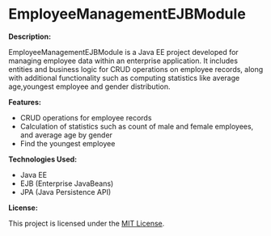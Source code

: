 # EmployeeManagementEJBModule

**Description:**

EmployeeManagementEJBModule is a Java EE project developed for managing employee data within an enterprise application. It includes entities and business logic for CRUD operations on employee records, along with additional functionality such as computing statistics like average age,youngest employee and gender distribution.

**Features:**
- CRUD operations for employee records
- Calculation of statistics such as count of male and female employees, and average age by gender
- Find the youngest employee

**Technologies Used:**
- Java EE
- EJB (Enterprise JavaBeans)
- JPA (Java Persistence API)



**License:**

This project is licensed under the [MIT License](LICENSE).

